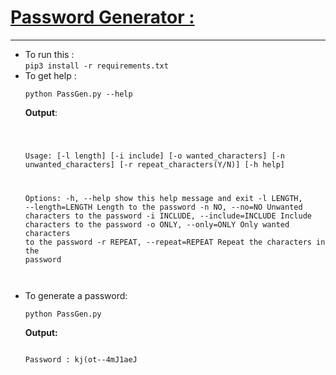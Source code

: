 # <a href = "https://github.com/Gowthaman1401/Python/blob/master/Password-Generator/PassGen.py"> Password Generator :</a>
<hr = "75%" >
<ul>
<li>To run this :<br><code>pip3 install -r requirements.txt</code></li>
<li>To get help :<br><pre><code>python PassGen.py --help
</code></pre>
<strong>Output</strong>:
<pre><code>

Usage:  [-l length] [-i include] [-o wanted_characters] [-n unwanted_characters] [-r repeat_characters(Y/N)] [-h help]

Options:
  -h,             --help               show this help message and exit
  -l LENGTH,      --length=LENGTH      Length to the password
  -n NO,          --no=NO              Unwanted characters to the password
  -i INCLUDE,     --include=INCLUDE    Include characters to the password
  -o ONLY,        --only=ONLY          Only wanted characters to the password
  -r REPEAT,      --repeat=REPEAT      Repeat the characters in the password                   
</code></pre>
</li>
<li>To generate a password:
<pre><code>python PassGen.py
</code></pre>
<strong>Output:</strong>
<pre><code>
Password : kj(ot--4mJ1aeJ
</code></pre>
</ul>
